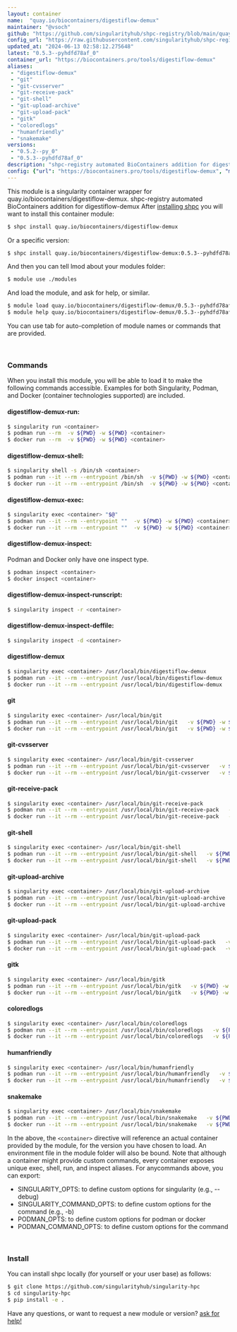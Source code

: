 ```yaml
---
layout: container
name:  "quay.io/biocontainers/digestiflow-demux"
maintainer: "@vsoch"
github: "https://github.com/singularityhub/shpc-registry/blob/main/quay.io/biocontainers/digestiflow-demux/container.yaml"
config_url: "https://raw.githubusercontent.com/singularityhub/shpc-registry/main/quay.io/biocontainers/digestiflow-demux/container.yaml"
updated_at: "2024-06-13 02:58:12.275648"
latest: "0.5.3--pyhdfd78af_0"
container_url: "https://biocontainers.pro/tools/digestiflow-demux"
aliases:
 - "digestiflow-demux"
 - "git"
 - "git-cvsserver"
 - "git-receive-pack"
 - "git-shell"
 - "git-upload-archive"
 - "git-upload-pack"
 - "gitk"
 - "coloredlogs"
 - "humanfriendly"
 - "snakemake"
versions:
 - "0.5.2--py_0"
 - "0.5.3--pyhdfd78af_0"
description: "shpc-registry automated BioContainers addition for digestiflow-demux"
config: {"url": "https://biocontainers.pro/tools/digestiflow-demux", "maintainer": "@vsoch", "description": "shpc-registry automated BioContainers addition for digestiflow-demux", "latest": {"0.5.3--pyhdfd78af_0": "sha256:7df3b2c170ff4b1d51a09633ca27ecb757ba1984bf86143dde4cb37d6cac490c"}, "tags": {"0.5.2--py_0": "sha256:9ff7c24380e4ab456d3651f13ce15af623c794b66f386378e529119c63480ee5", "0.5.3--pyhdfd78af_0": "sha256:7df3b2c170ff4b1d51a09633ca27ecb757ba1984bf86143dde4cb37d6cac490c"}, "docker": "quay.io/biocontainers/digestiflow-demux", "aliases": {"digestiflow-demux": "/usr/local/bin/digestiflow-demux", "git": "/usr/local/bin/git", "git-cvsserver": "/usr/local/bin/git-cvsserver", "git-receive-pack": "/usr/local/bin/git-receive-pack", "git-shell": "/usr/local/bin/git-shell", "git-upload-archive": "/usr/local/bin/git-upload-archive", "git-upload-pack": "/usr/local/bin/git-upload-pack", "gitk": "/usr/local/bin/gitk", "coloredlogs": "/usr/local/bin/coloredlogs", "humanfriendly": "/usr/local/bin/humanfriendly", "snakemake": "/usr/local/bin/snakemake"}}
---
```


This module is a singularity container wrapper for quay.io/biocontainers/digestiflow-demux.
shpc-registry automated BioContainers addition for digestiflow-demux
After [installing shpc](#install) you will want to install this container module:


```bash
$ shpc install quay.io/biocontainers/digestiflow-demux
```

Or a specific version:

```bash
$ shpc install quay.io/biocontainers/digestiflow-demux:0.5.3--pyhdfd78af_0
```

And then you can tell lmod about your modules folder:

```bash
$ module use ./modules
```

And load the module, and ask for help, or similar.

```bash
$ module load quay.io/biocontainers/digestiflow-demux/0.5.3--pyhdfd78af_0
$ module help quay.io/biocontainers/digestiflow-demux/0.5.3--pyhdfd78af_0
```

You can use tab for auto-completion of module names or commands that are provided.

<br>

### Commands

When you install this module, you will be able to load it to make the following commands accessible.
Examples for both Singularity, Podman, and Docker (container technologies supported) are included.

#### digestiflow-demux-run:

```bash
$ singularity run <container>
$ podman run --rm  -v ${PWD} -w ${PWD} <container>
$ docker run --rm  -v ${PWD} -w ${PWD} <container>
```

#### digestiflow-demux-shell:

```bash
$ singularity shell -s /bin/sh <container>
$ podman run --it --rm --entrypoint /bin/sh  -v ${PWD} -w ${PWD} <container>
$ docker run --it --rm --entrypoint /bin/sh  -v ${PWD} -w ${PWD} <container>
```

#### digestiflow-demux-exec:

```bash
$ singularity exec <container> "$@"
$ podman run --it --rm --entrypoint ""  -v ${PWD} -w ${PWD} <container> "$@"
$ docker run --it --rm --entrypoint ""  -v ${PWD} -w ${PWD} <container> "$@"
```

#### digestiflow-demux-inspect:

Podman and Docker only have one inspect type.

```bash
$ podman inspect <container>
$ docker inspect <container>
```

#### digestiflow-demux-inspect-runscript:

```bash
$ singularity inspect -r <container>
```

#### digestiflow-demux-inspect-deffile:

```bash
$ singularity inspect -d <container>
```


#### digestiflow-demux

```bash
$ singularity exec <container> /usr/local/bin/digestiflow-demux
$ podman run --it --rm --entrypoint /usr/local/bin/digestiflow-demux   -v ${PWD} -w ${PWD} <container> -c " $@"
$ docker run --it --rm --entrypoint /usr/local/bin/digestiflow-demux   -v ${PWD} -w ${PWD} <container> -c " $@"
```


#### git

```bash
$ singularity exec <container> /usr/local/bin/git
$ podman run --it --rm --entrypoint /usr/local/bin/git   -v ${PWD} -w ${PWD} <container> -c " $@"
$ docker run --it --rm --entrypoint /usr/local/bin/git   -v ${PWD} -w ${PWD} <container> -c " $@"
```


#### git-cvsserver

```bash
$ singularity exec <container> /usr/local/bin/git-cvsserver
$ podman run --it --rm --entrypoint /usr/local/bin/git-cvsserver   -v ${PWD} -w ${PWD} <container> -c " $@"
$ docker run --it --rm --entrypoint /usr/local/bin/git-cvsserver   -v ${PWD} -w ${PWD} <container> -c " $@"
```


#### git-receive-pack

```bash
$ singularity exec <container> /usr/local/bin/git-receive-pack
$ podman run --it --rm --entrypoint /usr/local/bin/git-receive-pack   -v ${PWD} -w ${PWD} <container> -c " $@"
$ docker run --it --rm --entrypoint /usr/local/bin/git-receive-pack   -v ${PWD} -w ${PWD} <container> -c " $@"
```


#### git-shell

```bash
$ singularity exec <container> /usr/local/bin/git-shell
$ podman run --it --rm --entrypoint /usr/local/bin/git-shell   -v ${PWD} -w ${PWD} <container> -c " $@"
$ docker run --it --rm --entrypoint /usr/local/bin/git-shell   -v ${PWD} -w ${PWD} <container> -c " $@"
```


#### git-upload-archive

```bash
$ singularity exec <container> /usr/local/bin/git-upload-archive
$ podman run --it --rm --entrypoint /usr/local/bin/git-upload-archive   -v ${PWD} -w ${PWD} <container> -c " $@"
$ docker run --it --rm --entrypoint /usr/local/bin/git-upload-archive   -v ${PWD} -w ${PWD} <container> -c " $@"
```


#### git-upload-pack

```bash
$ singularity exec <container> /usr/local/bin/git-upload-pack
$ podman run --it --rm --entrypoint /usr/local/bin/git-upload-pack   -v ${PWD} -w ${PWD} <container> -c " $@"
$ docker run --it --rm --entrypoint /usr/local/bin/git-upload-pack   -v ${PWD} -w ${PWD} <container> -c " $@"
```


#### gitk

```bash
$ singularity exec <container> /usr/local/bin/gitk
$ podman run --it --rm --entrypoint /usr/local/bin/gitk   -v ${PWD} -w ${PWD} <container> -c " $@"
$ docker run --it --rm --entrypoint /usr/local/bin/gitk   -v ${PWD} -w ${PWD} <container> -c " $@"
```


#### coloredlogs

```bash
$ singularity exec <container> /usr/local/bin/coloredlogs
$ podman run --it --rm --entrypoint /usr/local/bin/coloredlogs   -v ${PWD} -w ${PWD} <container> -c " $@"
$ docker run --it --rm --entrypoint /usr/local/bin/coloredlogs   -v ${PWD} -w ${PWD} <container> -c " $@"
```


#### humanfriendly

```bash
$ singularity exec <container> /usr/local/bin/humanfriendly
$ podman run --it --rm --entrypoint /usr/local/bin/humanfriendly   -v ${PWD} -w ${PWD} <container> -c " $@"
$ docker run --it --rm --entrypoint /usr/local/bin/humanfriendly   -v ${PWD} -w ${PWD} <container> -c " $@"
```


#### snakemake

```bash
$ singularity exec <container> /usr/local/bin/snakemake
$ podman run --it --rm --entrypoint /usr/local/bin/snakemake   -v ${PWD} -w ${PWD} <container> -c " $@"
$ docker run --it --rm --entrypoint /usr/local/bin/snakemake   -v ${PWD} -w ${PWD} <container> -c " $@"
```



In the above, the `<container>` directive will reference an actual container provided
by the module, for the version you have chosen to load. An environment file in the
module folder will also be bound. Note that although a container
might provide custom commands, every container exposes unique exec, shell, run, and
inspect aliases. For anycommands above, you can export:

 - SINGULARITY_OPTS: to define custom options for singularity (e.g., --debug)
 - SINGULARITY_COMMAND_OPTS: to define custom options for the command (e.g., -b)
 - PODMAN_OPTS: to define custom options for podman or docker
 - PODMAN_COMMAND_OPTS: to define custom options for the command

<br>

### Install

You can install shpc locally (for yourself or your user base) as follows:

```bash
$ git clone https://github.com/singularityhub/singularity-hpc
$ cd singularity-hpc
$ pip install -e .
```

Have any questions, or want to request a new module or version? [ask for help!](https://github.com/singularityhub/singularity-hpc/issues)